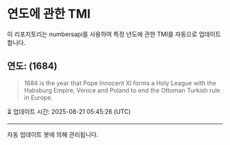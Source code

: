 
# 연도에 관한 TMI

이 리포지토리는 numbersapi를 사용하여 특정 년도에 관한 TMI를 자동으로 업데이트합니다.

## 연도: (1684)
> 1684 is the year that Pope Innocent XI forms a Holy League with the Habsburg Empire, Venice and Poland to end the Ottoman Turkish rule in Europe.

⏳ 업데이트 시간: 2025-08-21 05:45:26 (UTC)

---
자동 업데이트 봇에 의해 관리됩니다.
